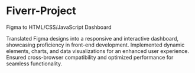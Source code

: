 # Fiverr-Project

Figma to HTML/CSS/JavaScript Dashboard

Translated Figma designs into a responsive and interactive dashboard, showcasing proficiency in front-end development.
Implemented dynamic elements, charts, and data visualizations for an enhanced user experience.
Ensured cross-browser compatibility and optimized performance for seamless functionality.
